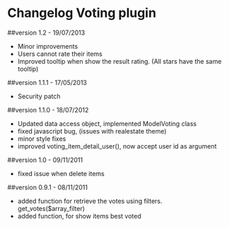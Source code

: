 Changelog Voting plugin
=========================

##version 1.2 - 19/07/2013

* Minor improvements
* Users cannot rate their items
* Improved tooltip when show the result rating. (All stars have the same tooltip)

##version 1.1.1 - 17/05/2013

* Security patch

##version 1.1.0 - 18/07/2012

* Updated data access object, implemented ModelVoting class
* fixed javascript bug, (issues with realestate theme)
* minor style fixes
* improved voting_item_detail_user(), now accept user id as argument

##version 1.0 - 09/11/2011

* fixed issue when delete items

##version 0.9.1 - 08/11/2011

* added function for retrieve the votes using filters. get_votes($array_filter)
* added function, for show items best voted

